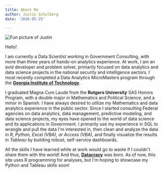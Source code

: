 ```yaml
---
title: About Me
author: Justin Schulberg
date: '2020-05-25'

---
```


![Fun picture of Justin](/images/Fun_Justin.jpg)

Hello!  

I am currently a Data Scientist working in Government Consulting, with more than three years of hands-on analytics experience. At work, I am an avid developer and problem solver, primarily focused on data analytics and data science projects in the national security and intelligence sectors. I most recently completed a Data Analytics MicroMasters program through the **[Georgia Institute of Technology](https://www.edx.org/micromasters/gtx-analytics-essential-tools-and-methods)**.

I graduated Magna Cum Laude from the **Rutgers University** SAS Honors Program, with a double major in Mathematics and Political Science, and a minor in Spanish. I have always desired to utilize my Mathematics and data analytics experience in the public sector. Since I started consulting Federal agencies on data analytics, data management, predictive modeling, and data science projects, my eyes have opened to the world of data science and its applications in Government. I primarily use my experience in SQL to wrangle and pull the data I'm interested in, then clean and analyze the data in *R, Python, Excel (VBA), or Access (VBA)*, and finally visualize the results in *Tableau* by building robust, self-service dashboards. 

All the skills I have learned while at work would go to waste if I couldn't share them with the world! And thus, **[Datacracy](https://www.datacracy.us/about/)** was born. As of now, this site uses R programming for analyses, but I'm hoping to showcase my Python and Tableau skills soon!